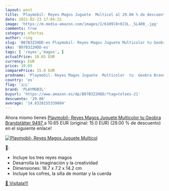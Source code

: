```yaml
---
layout: post
title: 'Playmobil- Reyes Magos Juguete  Multicol al 29.00 % de descuento'
date: 2021-02-23 17:04:22
image: 'https://m.media-amazon.com/images/I/61H9l8+0J3L._SL400_.jpg'
comments: true
category: ofertas
author: ring
slug: 'B07B3Z2HDD-es Playmobil- Reyes Magos Juguete Multicolor tu Geobra...'
sku: 'B07B3Z2HDD-es'
tags: [ 'reyes','magos', ]
actualPrice: 10.65 EUR
currency: EUR
price: 10.65
comparePrice: 15.0 EUR
prodname: 'Playmobil- Reyes Magos Juguete  Multicolor  tu  Geobra Brandstätter 9497 '
country: 'es'
flag: '🇪🇸'
brand: 'PLAYMOBIL'
buyurl: 'https://www.amazon.es/dp/B07B3Z2HDD/?tag=tolees-21'
descuento: '29.00'
average: '14.8328155339804'
---
```


Ahora mismo tienes [Playmobil- Reyes Magos Juguete  Multicolor  tu  Geobra Brandstätter 9497 ](https://www.amazon.es/dp/B07B3Z2HDD/?tag=tolees-21) a 10.65 EUR (original: 15.0 EUR) (29.00 %  de descuento) en el siguiente enlace!

[![Playmobil- Reyes Magos Juguete  Multicol](https://m.media-amazon.com/images/I/61H9l8+0J3L._SL400_.jpg)](https://www.amazon.es/dp/B07B3Z2HDD/?tag=tolees-21)

🔎:

- Incluye los tres reyes magos
- Desarrolla la imaginación y la creatividad
- Dimensiones: 18.7 x 7.2 x 14.2 cm
- Incluye los cofres, la silla de montar y la cuerda

[🛒 Visítala!!!](https://www.amazon.es/dp/B07B3Z2HDD/?tag=tolees-21)

